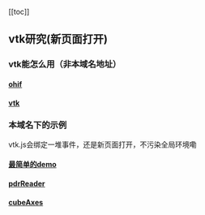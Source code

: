 [[toc]]
## vtk研究(新页面打开)
### vtk能怎么用（非本域名地址）
#### [ohif](https://viewer.ohif.org/)
#### [vtk](https://kitware.github.io/vtk-js/)
### 本域名下的示例
vtk.js会绑定一堆事件，还是新页面打开，不污染全局环境嘞

#### [最简单的demo](./vtk/vtkVue)
#### [pdrReader](./vtk/pdrReader)
#### [cubeAxes](./vtk/cubeAxes)

